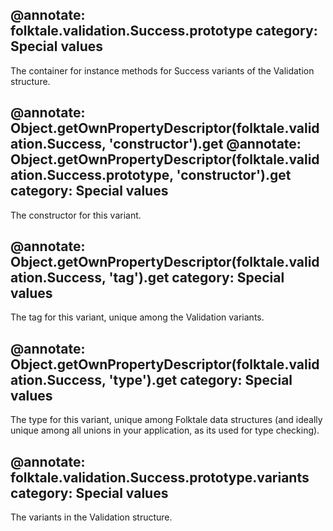 @annotate: folktale.validation.Success.prototype
category: Special values
---

The container for instance methods for Success variants of the Validation structure.


@annotate: Object.getOwnPropertyDescriptor(folktale.validation.Success, 'constructor').get
@annotate: Object.getOwnPropertyDescriptor(folktale.validation.Success.prototype, 'constructor').get
category: Special values
---

The constructor for this variant.


@annotate: Object.getOwnPropertyDescriptor(folktale.validation.Success, 'tag').get
category: Special values
---

The tag for this variant, unique among the Validation variants.


@annotate: Object.getOwnPropertyDescriptor(folktale.validation.Success, 'type').get
category: Special values
---

The type for this variant, unique among Folktale data structures (and ideally unique among all unions in your application, as its used for type checking).

@annotate: folktale.validation.Success.prototype.variants
category: Special values
---

The variants in the Validation structure.